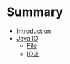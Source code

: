 # Summary

* [Introduction](README.md)
* [Java IO](chapter1.md)
  * [File](chapter1/file.md)
  * [IO流](chapter1/io.md)

